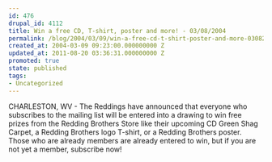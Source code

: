 ```yaml
---
id: 476
drupal_id: 4112
title: Win a free CD, T-shirt, poster and more! - 03/08/2004
permalink: /blog/2004/03/09/win-a-free-cd-t-shirt-poster-and-more-03082004/
created_at: 2004-03-09 09:23:00.000000000 Z
updated_at: 2011-08-20 03:36:31.000000000 Z
promoted: true
state: published
tags:
- Uncategorized
---
```

CHARLESTON, WV - The Reddings have announced that everyone who subscribes to the mailing list will be entered into a drawing to win free prizes from the Redding Brothers Store like their upcoming CD Green Shag Carpet, a Redding Brothers logo T-shirt, or a Redding Brothers poster. Those who are already members are already entered to win, but if you are not yet a member, subscribe now!
